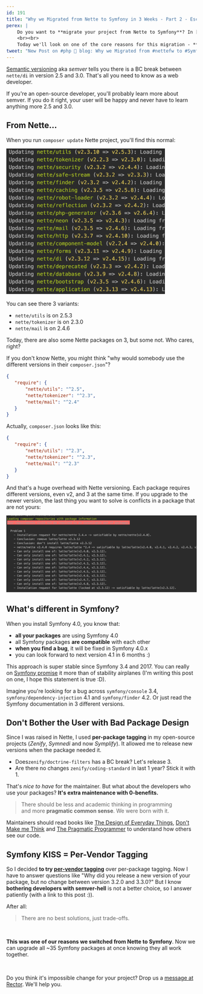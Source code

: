 ```yaml
---
id: 191
title: "Why we Migrated from Nette to Symfony in 3 Weeks - Part 2 - Escaping Semantic Hell"
perex: |
    Do you want to **migrate your project from Nette to Symfony**? In [part 1](/blog/2019/02/21/how-we-migrated-from-nette-to-symfony-in-3-weeks-part-1/) we showed you how to get your project ready, why it's important to make team commitment and what you can automate.
    <br><br>
    Today we'll look on one of the core reasons for this migration - **escaping to semantic hell**. 
tweet: "New Post on #php 🐘 blog: Why we Migrated from #nettefw to #Symfony in 3 Weeks - Part 2 - Escaping Semantic Hell"
---
```


[Semantic versioning](https://semver.org) aka *semver* tells you there is a BC break between `nette/di` in version 2.5 and 3.0. That's all you need to know as a web developer. 

If you're an open-source developer, you'll probably learn more about semver. If you do it right, your user will be happy and never have to learn anything more 2.5 and 3.0.

## From Nette...

When you run `composer update` Nette project, you'll find this normal:

<img src="/assets/images/posts/2019/nette-to-symfony2/version-hell.png" style="max-width:30em">

You can see there 3 variants:

- `nette/utils` is on 2.5.3
- `nette/tokenizer` is on 2.3.0
- `nette/mail` is on 2.4.6

Today, there are also some Nette packages on 3, but some not. Who cares, right?

If you don't know Nette, you might think "why would somebody use the different versions in their `composer.json`"?


```json
{
   "require": {
       "nette/utils": "^2.5",
       "nette/tokenizer": "^2.3",
       "nette/mail": "^2.4"
   } 
} 
```

Actually, `composer.json` looks like this:

```json
{
   "require": {
       "nette/utils": "^2.3",
       "nette/tokenizer": "^2.3",
       "nette/mail": "^2.3"
   } 
} 
```

And that's a huge overhead with Nette versioning. Each package requires different versions, even v2, and 3 at the same time. If you upgrade to the newer version, the last thing you want to solve is conflicts in a package that are not yours:

<img src="/assets/images/posts/2019/nette-to-symfony2/install-fail.png">

## What's different in Symfony?

When you install Symfony 4.0, you know that: 

- **all your packages** are using Symfony 4.0
- all Symfony packages **are compatible** with each other
- **when you find a bug**, it will be fixed in Symfony 4.0.x 
- you can look forward to next version 4.1 in 6 months :)

This approach is super stable since Symfony 3.4 and 2017. You can really on [Symfony promise](https://symfony.com/doc/current/contributing/code/bc.html) it more than of stability airplanes (I'm writing this post on one, I hope this statement is true :D).

Imagine you're looking for a bug across `symfony/console` 3.4, `symfony/dependency-injection` 4.1 and `symfony/finder` 4.2. Or just read the Symfony documentation in 3 different versions. 

## Don't Bother the User with Bad Package Design

Since I was raised in Nette, I used **per-package tagging** in my open-source projects (*Zenify*, *Symnedi* and now *Symplify*). It allowed me to release new versions when the package needed it.

- Does`zenify/doctrine-filters` has a BC break? Let's release 3.
- Are there no changes `zenify/coding-standard` in last 1 year? Stick it with 1. 

That's *nice to have* for the maintainer. But what about the developers who use your packages? **It's extra maintenance with 0-benefits.** 

<blockquote class="blockquote mt-5 mb-5 text-center">
    There should be less and academic thinking in programming
    <br>and more <strong>pragmatic common sense</strong>. We were born with it.
</blockquote>
 
Maintainers should read books like [The Design of Everyday Things](https://www.amazon.com/Design-Everyday-Things-Revised-Expanded-ebook/dp/B06XCCZJ4L), [Don't Make me Think](https://www.amazon.com/Dont-Make-Think-Revisited-Usability-ebook-dp-B00HJUBRPG/dp/B00HJUBRPG/) and [The Pragmatic Programmer](https://www.amazon.com/Pragmatic-Programmer-Journeyman-Master-ebook-dp-B003GCTQAE/dp/B003GCTQAE/) to understand how others see our code.

## Symfony KISS = Per-Vendor Tagging

So I decided **to try [per-vendor tagging](/blog/2017/10/30/what-can-you-learn-from-menstruation-and-symfony-releases/)** over per-package tagging. Now I have to answer questions like "Why did you release a new version of your package, but no change between version 3.2.0 and 3.3.0?" But I know **bothering developers with semver-hell** is not a better choice, so I answer patiently (with a link to this post :)).

After all: 

<blockquote class="blockquote text-center">
   There are no best solutions, just trade-offs.
</blockquote>

<br>

**This was one of our reasons we switched from Nette to Symfony**. Now we can upgrade all ~35 Symfony packages at once knowing they all work together.

<br>

Do you think it's impossible change for your project? Drop us a [message at Rector](https://getrector.org/). We'll help you.